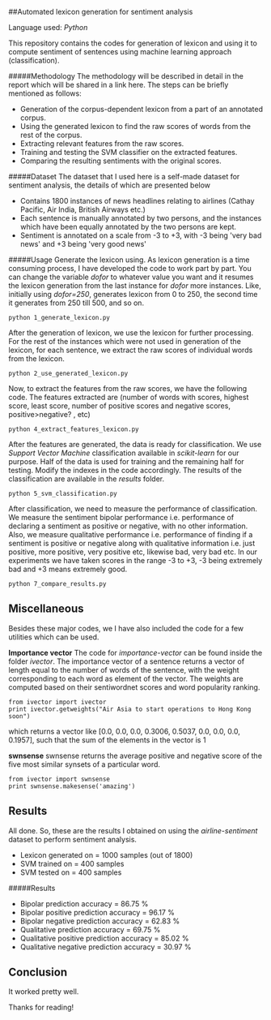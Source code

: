 ##Automated lexicon generation for sentiment analysis
 
Language used: *Python*

This repository contains the codes for generation of lexicon and using it to compute sentiment of sentences using machine learning approach (classification).

#####Methodology
The methodology will be described in detail in the report which will be shared in a link here. The steps can be briefly mentioned as follows:

- Generation of the corpus-dependent lexicon from a part of an annotated corpus.
- Using the generated lexicon to find the raw scores of words from the rest of the corpus.
- Extracting relevant features from the raw scores.
- Training and testing the SVM classifier on the extracted features.
- Comparing the resulting sentiments with the original scores.

#####Dataset
The dataset that I used here is a self-made dataset for sentiment analysis, the details of which are presented below
- Contains 1800 instances of news headlines relating to airlines (Cathay Pacific, Air India, British Airways etc.)
- Each sentence is manually annotated by two persons, and the instances which have been equally annotated by the two persons are kept.
- Sentiment is annotated on a scale from -3 to +3, with -3 being 'very bad news' and +3 being 'very good news'

#####Usage
Generate the lexicon using. As lexicon generation is a time consuming process, I have developed the code to work part by part. You can change the variable *dofor* to whatever value you want and it resumes the lexicon generation from the last instance for *dofor* more instances. Like, initially using *dofor=250*, generates lexicon from 0 to 250, the second time it generates from 250 till 500, and so on.	
```
python 1_generate_lexicon.py
```

After the generation of lexicon, we use the lexicon for further processing. For the rest of the instances which were not used in generation of the lexicon, for each sentence, we extract the raw scores of individual words from the lexicon. 
```
python 2_use_generated_lexicon.py
```

Now, to extract the features from the raw scores, we have the following code. The features extracted are (number of words with scores, highest score, least score, number of positive scores and negative scores, positive>negative? , etc)
```
python 4_extract_features_lexicon.py
``` 

After the features are generated, the data is ready for classification. We use *Support Vector Machine* classification available in *scikit-learn* for our purpose. Half of the data is used for training and the remaining half for testing. Modify the indexes in the code accordingly. The results of the classification are available in the *results* folder.
```
python 5_svm_classification.py
```

After classification, we need to measure the performance of classification. We measure the sentiment bipolar performance i.e. performance of declaring a sentiment as positive or negative, with no other information. Also, we measure qualitative performance i.e. performance of finding if a sentiment is positive or negative along with qualitative information i.e. just positive, more positive, very positive etc, likewise bad, very bad etc. In our experiments we have taken scores in the range -3 to +3, -3 being extremely bad and +3 means extremely good.
```
python 7_compare_results.py
```

Miscellaneous
---------------------------
Besides these major codes, we I have also included the code for a few utilities which can be used.

**Importance vector**
The code for *importance-vector* can be found inside the folder *ivector*. The importance vector of a sentence returns a vector of length equal to the number of words of the sentence, with the weight corresponding to  each word as element of the vector. The weights are computed based on their sentiwordnet scores and word popularity ranking.
```
from ivector import ivector
print ivector.getweights("Air Asia to start operations to Hong Kong soon")
```
which returns a vector like [0.0, 0.0, 0.0, 0.3006, 0.5037, 0.0, 0.0, 0.0, 0.1957], such that the sum of the elements in the vector is 1

**swnsense**
swnsense returns the average positive and negative score of the five most similar synsets of a particular word.
```
from ivector import swnsense
print swnsense.makesense('amazing')
```

Results
---------------------------
All done. So, these are the results I obtained on using the *airline-sentiment* dataset to perform sentiment analysis.
- Lexicon generated on = 1000 samples (out of 1800)
- SVM trained on = 400 samples
- SVM tested on = 400 samples 

#####Results
- Bipolar prediction accuracy = 86.75 %
- Bipolar positive prediction accuracy = 96.17 %
- Bipolar negative prediction accuracy = 62.83 %
- Qualitative prediction accuracy = 69.75 %
- Qualitative positive prediction accuracy = 85.02 %
- Qualitative negative prediction accuracy = 30.97 % 

Conclusion
----------------------------
It worked pretty well.

Thanks for reading!